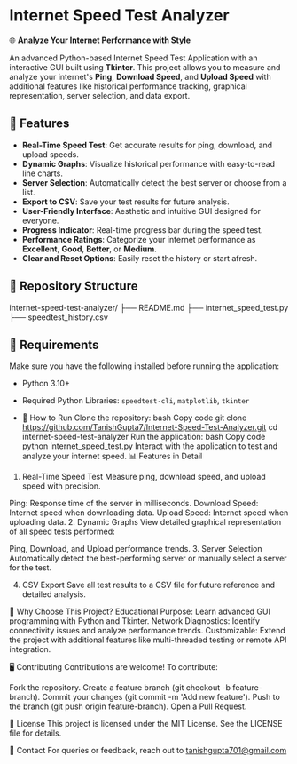 # Internet Speed Test Analyzer  
🌐 **Analyze Your Internet Performance with Style**  

An advanced Python-based Internet Speed Test Application with an interactive GUI built using **Tkinter**. This project allows you to measure and analyze your internet's **Ping**, **Download Speed**, and **Upload Speed** with additional features like historical performance tracking, graphical representation, server selection, and data export.

## 🚀 Features  
- **Real-Time Speed Test**: Get accurate results for ping, download, and upload speeds.  
- **Dynamic Graphs**: Visualize historical performance with easy-to-read line charts.  
- **Server Selection**: Automatically detect the best server or choose from a list.  
- **Export to CSV**: Save your test results for future analysis.  
- **User-Friendly Interface**: Aesthetic and intuitive GUI designed for everyone.  
- **Progress Indicator**: Real-time progress bar during the speed test.  
- **Performance Ratings**: Categorize your internet performance as **Excellent**, **Good**, **Better**, or **Medium**.  
- **Clear and Reset Options**: Easily reset the history or start afresh.  

## 📂 Repository Structure  
internet-speed-test-analyzer/ ├── README.md ├── internet_speed_test.py ├── speedtest_history.csv 

## 📜 Requirements  
Make sure you have the following installed before running the application:  
- Python 3.10+  
- Required Python Libraries: `speedtest-cli`, `matplotlib`, `tkinter`

- 🔧 How to Run
Clone the repository:
bash
Copy code
git clone https://github.com/TanishGupta7/Internet-Speed-Test-Analyzer.git
cd internet-speed-test-analyzer
Run the application:
bash
Copy code
python internet_speed_test.py
Interact with the application to test and analyze your internet speed.
📊 Features in Detail
1. Real-Time Speed Test
Measure ping, download speed, and upload speed with precision.

Ping: Response time of the server in milliseconds.
Download Speed: Internet speed when downloading data.
Upload Speed: Internet speed when uploading data.
2. Dynamic Graphs
View detailed graphical representation of all speed tests performed:

Ping, Download, and Upload performance trends.
3. Server Selection
Automatically detect the best-performing server or manually select a server for the test.

4. CSV Export
Save all test results to a CSV file for future reference and detailed analysis.

🌟 Why Choose This Project?
Educational Purpose: Learn advanced GUI programming with Python and Tkinter.
Network Diagnostics: Identify connectivity issues and analyze performance trends.
Customizable: Extend the project with additional features like multi-threaded testing or remote API integration.

🖥️ Contributing
Contributions are welcome! To contribute:

Fork the repository.
Create a feature branch (git checkout -b feature-branch).
Commit your changes (git commit -m 'Add new feature').
Push to the branch (git push origin feature-branch).
Open a Pull Request.

📄 License
This project is licensed under the MIT License. See the LICENSE file for details.

🔗 Contact
For queries or feedback, reach out to tanishgupta701@gmail.com
